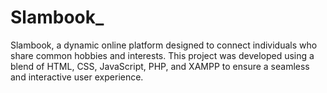 # Slambook_
Slambook, a dynamic online platform designed to connect individuals who share common hobbies and interests. This project was developed using a blend of HTML, CSS, JavaScript, PHP, and XAMPP to ensure a seamless and interactive user experience.
